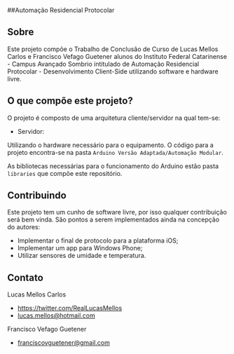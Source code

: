 ##Automação Residencial Protocolar

Sobre
--------------
Este projeto compõe o Trabalho de Conclusão de Curso de Lucas Mellos Carlos e Francisco Vefago Guetener alunos do Instituto Federal Catarinense - Campus Avançado Sombrio intitulado de Automação Residencial Protocolar - Desenvolvimento Client-Side utilizando software e hardware livre.

O que compõe este projeto?
--------------------------------
O projeto é composto de uma arquitetura cliente/servidor na qual tem-se:
- Servidor:

Utilizando o hardware necessário para o equipamento. O código para a projeto encontra-se na pasta `Arduino Versão Adaptada/Automação Modular`.

As bibliotecas necessárias para o funcionamento do Arduino estão pasta `libraries` que compõe este repositório.

Contribuindo
------------
Este projeto tem um cunho de software livre, por isso qualquer contribuição será bem vinda.
São pontos a serem implementados ainda na concepção do autores:
- Implementar o final de protocolo para a plataforma iOS;
- Implementar um app para Windows Phone;
- Utilizar sensores de umidade e temperatura.

Contato
-------------
Lucas Mellos Carlos
- https://twitter.com/RealLucasMellos
- lucas.mellos@hotmail.com

Francisco Vefago Guetener
- franciscovguetener@gmail.com
